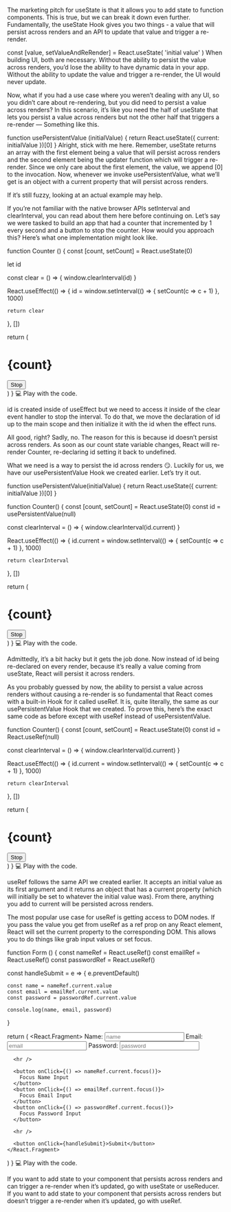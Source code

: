 The marketing pitch for useState is that it allows you to add state to function components. This is true, but we can break it down even further. Fundamentally, the useState Hook gives you two things - a value that will persist across renders and an API to update that value and trigger a re-render.

const [value, setValueAndReRender] = React.useState(
  'initial value'
)
When building UI, both are necessary. Without the ability to persist the value across renders, you’d lose the ability to have dynamic data in your app. Without the ability to update the value and trigger a re-render, the UI would never update.

Now, what if you had a use case where you weren’t dealing with any UI, so you didn’t care about re-rendering, but you did need to persist a value across renders? In this scenario, it’s like you need the half of useState that lets you persist a value across renders but not the other half that triggers a re-render — Something like this.

function usePersistentValue (initialValue) {
  return React.useState({
    current: initialValue
  })[0]
}
Alright, stick with me here. Remember, useState returns an array with the first element being a value that will persist across renders and the second element being the updater function which will trigger a re-render. Since we only care about the first element, the value, we append [0] to the invocation. Now, whenever we invoke usePersistentValue, what we’ll get is an object with a current property that will persist across renders.

If it’s still fuzzy, looking at an actual example may help.

If you’re not familiar with the native browser APIs setInterval and clearInterval, you can read about them here before continuing on.
Let’s say we were tasked to build an app that had a counter that incremented by 1 every second and a button to stop the counter. How would you approach this? Here’s what one implementation might look like.

function Counter () {
  const [count, setCount] = React.useState(0)

  let id

  const clear = () => {
    window.clearInterval(id)
  }

  React.useEffect(() => {
    id = window.setInterval(() => {
      setCount(c => c + 1)
    }, 1000)

    return clear
  }, [])

  return (
    <div>
      <h1>{count}</h1>
      <button onClick={clear}>Stop</button>
    </div>
  )
}
💻 Play with the code.

id is created inside of useEffect but we need to access it inside of the clear event handler to stop the interval. To do that, we move the declaration of id up to the main scope and then initialize it with the id when the effect runs.

All good, right? Sadly, no. The reason for this is because id doesn’t persist across renders. As soon as our count state variable changes, React will re-render Counter, re-declaring id setting it back to undefined.

What we need is a way to persist the id across renders 😏. Luckily for us, we have our usePersistentValue Hook we created earlier. Let’s try it out.

function usePersistentValue(initialValue) {
  return React.useState({
    current: initialValue
  })[0]
}

function Counter() {
  const [count, setCount] = React.useState(0)
  const id = usePersistentValue(null)

  const clearInterval = () => {
    window.clearInterval(id.current)
  }

  React.useEffect(() => {
    id.current = window.setInterval(() => {
      setCount(c => c + 1)
    }, 1000)

    return clearInterval
  }, [])

  return (
    <div>
      <h1>{count}</h1>
      <button onClick={clearInterval}>Stop</button>
    </div>
  )
}
💻 Play with the code.

Admittedly, it’s a bit hacky but it gets the job done. Now instead of id being re-declared on every render, because it’s really a value coming from useState, React will persist it across renders.

As you probably guessed by now, the ability to persist a value across renders without causing a re-render is so fundamental that React comes with a built-in Hook for it called useRef. It is, quite literally, the same as our usePersistentValue Hook that we created. To prove this, here’s the exact same code as before except with useRef instead of usePersistentValue.

function Counter() {
  const [count, setCount] = React.useState(0)
  const id = React.useRef(null)

  const clearInterval = () => {
    window.clearInterval(id.current)
  }

  React.useEffect(() => {
    id.current = window.setInterval(() => {
      setCount(c => c + 1)
    }, 1000)

    return clearInterval
  }, [])

  return (
    <div>
      <h1>{count}</h1>
      <button onClick={clearInterval}>Stop</button>
    </div>
  )
}
💻 Play with the code.

useRef follows the same API we created earlier. It accepts an initial value as its first argument and it returns an object that has a current property (which will initially be set to whatever the initial value was). From there, anything you add to current will be persisted across renders.

The most popular use case for useRef is getting access to DOM nodes. If you pass the value you get from useRef as a ref prop on any React element, React will set the current property to the corresponding DOM. This allows you to do things like grab input values or set focus.

function Form () {
  const nameRef = React.useRef()
  const emailRef = React.useRef()
  const passwordRef = React.useRef()

  const handleSubmit = e => {
    e.preventDefault()

    const name = nameRef.current.value
    const email = emailRef.current.value
    const password = passwordRef.current.value

    console.log(name, email, password)
  }

  return (
    <React.Fragment>
      <label>
        Name:
        <input 
          placeholder="name"
          type="text"
          ref={nameRef} 
        />
      </label>
      <label>
        Email:
        <input 
          placeholder="email"
          type="text"
          ref={emailRef} 
        />
      </label>
      <label>
        Password:
        <input 
          placeholder="password"
          type="text"
          ref={passwordRef} 
        />
      </label>

      <hr />

      <button onClick={() => nameRef.current.focus()}>
        Focus Name Input
      </button>
      <button onClick={() => emailRef.current.focus()}>
        Focus Email Input
      </button>
      <button onClick={() => passwordRef.current.focus()}>
        Focus Password Input
      </button>

      <hr />

      <button onClick={handleSubmit}>Submit</button>
    </React.Fragment>
  )
}
💻 Play with the code.

If you want to add state to your component that persists across renders and can trigger a re-render when it’s updated, go with useState or useReducer. If you want to add state to your component that persists across renders but doesn’t trigger a re-render when it’s updated, go with useRef.
